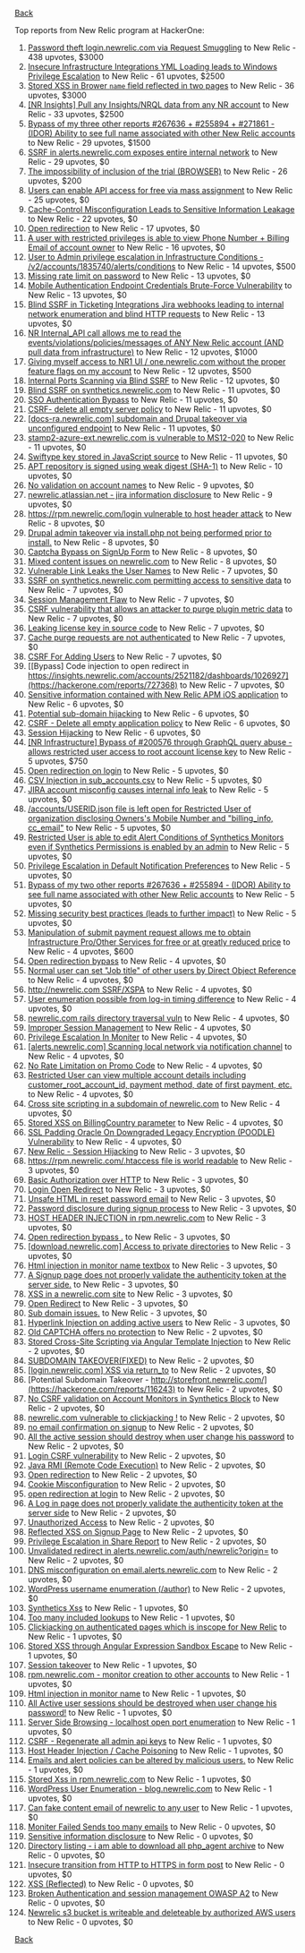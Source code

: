 [Back](../README.md)

Top reports from New Relic program at HackerOne:

1. [Password theft login.newrelic.com via Request Smuggling](https://hackerone.com/reports/498052) to New Relic - 438 upvotes, $3000
2. [Insecure Infrastructure Integrations YML Loading leads to Windows Privilege Escalation](https://hackerone.com/reports/363971) to New Relic - 61 upvotes, $2500
3. [Stored XSS in Brower `name` field reflected in two pages](https://hackerone.com/reports/348076) to New Relic - 36 upvotes, $3000
4. [[NR Insights] Pull any Insights/NRQL data from any NR account](https://hackerone.com/reports/397137) to New Relic - 33 upvotes, $2500
5. [Bypass of my three other reports #267636 + #255894 + #271861 - (IDOR) Ability to see full name associated with other New Relic accounts](https://hackerone.com/reports/320173) to New Relic - 29 upvotes, $1500
6. [SSRF in alerts.newrelic.com exposes entire internal network](https://hackerone.com/reports/198690) to New Relic - 29 upvotes, $0
7. [The impossibility of inclusion of the trial (BROWSER)](https://hackerone.com/reports/460428) to New Relic - 26 upvotes, $200
8. [Users can enable API access for free via mass assignment](https://hackerone.com/reports/267781) to New Relic - 25 upvotes, $0
9. [Cache-Control Misconfiguration Leads to Sensitive Information Leakage](https://hackerone.com/reports/132835) to New Relic - 22 upvotes, $0
10. [Open redirection](https://hackerone.com/reports/207285) to New Relic - 17 upvotes, $0
11. [A user with restricted privileges is able to view Phone Number + Billing Email of account owner](https://hackerone.com/reports/197059) to New Relic - 16 upvotes, $0
12. [User to Admin privilege escalation in Infrastructure Conditions - /v2/accounts/1835740/alerts/conditions](https://hackerone.com/reports/300879) to New Relic - 14 upvotes, $500
13. [Missing rate limit on password](https://hackerone.com/reports/138863) to New Relic - 13 upvotes, $0
14. [Mobile Authentication Endpoint Credentials Brute-Force Vulnerability](https://hackerone.com/reports/127202) to New Relic - 13 upvotes, $0
15. [Blind SSRF in Ticketing Integrations Jira webhooks leading to internal network enumeration and blind HTTP requests](https://hackerone.com/reports/344032) to New Relic - 13 upvotes, $0
16. [NR Internal_API call allows me to read the events/violations/policies/messages of ANY New Relic account (AND pull data from infrastructure)](https://hackerone.com/reports/271393) to New Relic - 12 upvotes, $1000
17. [Giving myself access to NR1 UI / one.newrelic.com without the proper feature flags on my account](https://hackerone.com/reports/520623) to New Relic - 12 upvotes, $500
18. [Internal Ports Scanning via Blind SSRF](https://hackerone.com/reports/263169) to New Relic - 12 upvotes, $0
19. [Blind SSRF on synthetics.newrelic.com](https://hackerone.com/reports/141304) to New Relic - 11 upvotes, $0
20. [SSO Authentication Bypass](https://hackerone.com/reports/168108) to New Relic - 11 upvotes, $0
21. [CSRF- delete all empty server policy](https://hackerone.com/reports/123095) to New Relic - 11 upvotes, $0
22. [[docs-ra.newrelic.com] subdomain and Drupal takeover via unconfigured endpoint](https://hackerone.com/reports/207381) to New Relic - 11 upvotes, $0
23. [stamp2-azure-ext.newrelic.com is vulnerable to MS12-020](https://hackerone.com/reports/384882) to New Relic - 11 upvotes, $0
24. [Swiftype key stored in JavaScript source](https://hackerone.com/reports/427373) to New Relic - 11 upvotes, $0
25. [APT repository is signed using weak digest (SHA-1)](https://hackerone.com/reports/129138) to New Relic - 10 upvotes, $0
26. [No validation on account names](https://hackerone.com/reports/114796) to New Relic - 9 upvotes, $0
27. [newrelic.atlassian.net - jira information disclosure](https://hackerone.com/reports/197726) to New Relic - 9 upvotes, $0
28. [https://rpm.newrelic.com/login vulnerable to host header attack](https://hackerone.com/reports/123078) to New Relic - 8 upvotes, $0
29. [Drupal admin takeover via install.php not being performed prior to install.](https://hackerone.com/reports/329407) to New Relic - 8 upvotes, $0
30. [Captcha Bypass on SignUp Form](https://hackerone.com/reports/277300) to New Relic - 8 upvotes, $0
31. [Mixed content issues on newrelic.com](https://hackerone.com/reports/700091) to New Relic - 8 upvotes, $0
32. [Vulnerable Link Leaks the User Names](https://hackerone.com/reports/123089) to New Relic - 7 upvotes, $0
33. [SSRF on synthetics.newrelic.com permitting access to sensitive data](https://hackerone.com/reports/141682) to New Relic - 7 upvotes, $0
34. [Session Management Flaw](https://hackerone.com/reports/152944) to New Relic - 7 upvotes, $0
35. [CSRF vulnerability that allows an attacker to purge plugin metric data](https://hackerone.com/reports/157270) to New Relic - 7 upvotes, $0
36. [Leaking license key in source code](https://hackerone.com/reports/154855) to New Relic - 7 upvotes, $0
37. [Cache purge requests are not authenticated](https://hackerone.com/reports/154278) to New Relic - 7 upvotes, $0
38. [CSRF For Adding Users](https://hackerone.com/reports/225326) to New Relic - 7 upvotes, $0
39. [[Bypass] Code injection to open redirect in https://insights.newrelic.com/accounts/2521182/dashboards/1026927](https://hackerone.com/reports/727368) to New Relic - 7 upvotes, $0
40. [Sensitive information contained with New Relic APM iOS application](https://hackerone.com/reports/130739) to New Relic - 6 upvotes, $0
41. [Potential sub-domain hijacking](https://hackerone.com/reports/178537) to New Relic - 6 upvotes, $0
42. [CSRF - Delete all empty application policy](https://hackerone.com/reports/123092) to New Relic - 6 upvotes, $0
43. [Session Hijacking](https://hackerone.com/reports/167460) to New Relic - 6 upvotes, $0
44. [[NR Infrastructure] Bypass of #200576 through GraphQL query abuse - allows restricted user access to root account license key](https://hackerone.com/reports/276174) to New Relic - 5 upvotes, $750
45. [Open redirection on login](https://hackerone.com/reports/123172) to New Relic - 5 upvotes, $0
46. [CSV Injection in sub_accounts.csv](https://hackerone.com/reports/127032) to New Relic - 5 upvotes, $0
47. [JIRA account misconfig causes internal info leak](https://hackerone.com/reports/139970) to New Relic - 5 upvotes, $0
48. [/accounts/USERID.json file is left open for Restricted User of organization disclosing Owners's Mobile Number and "billing_info, cc_email"](https://hackerone.com/reports/221250) to New Relic - 5 upvotes, $0
49. [Restricted User is able to edit Alert Conditions of Synthetics Monitors even if Synthetics Permissions is enabled by an admin](https://hackerone.com/reports/197436) to New Relic - 5 upvotes, $0
50. [Privilege Escalation in Default Notification Preferences](https://hackerone.com/reports/210298) to New Relic - 5 upvotes, $0
51. [Bypass of my two other reports #267636 + #255894 - (IDOR) Ability to see full name associated with other New Relic accounts](https://hackerone.com/reports/271861) to New Relic - 5 upvotes, $0
52. [Missing security best practices (leads to further impact)](https://hackerone.com/reports/385420) to New Relic - 5 upvotes, $0
53. [Manipulation of submit payment request allows me to obtain Infrastructure Pro/Other Services for free or at greatly reduced price](https://hackerone.com/reports/219356) to New Relic - 4 upvotes, $600
54. [Open redirection bypass](https://hackerone.com/reports/127741) to New Relic - 4 upvotes, $0
55. [Normal user can set "Job title" of other users by Direct Object Reference](https://hackerone.com/reports/123435) to New Relic - 4 upvotes, $0
56. [http://newrelic.com SSRF/XSPA](https://hackerone.com/reports/146875) to New Relic - 4 upvotes, $0
57. [User enumeration possible from log-in timing difference](https://hackerone.com/reports/127026) to New Relic - 4 upvotes, $0
58. [newrelic.com rails directory traversal vuln](https://hackerone.com/reports/134032) to New Relic - 4 upvotes, $0
59. [Improper Session Management](https://hackerone.com/reports/139178) to New Relic - 4 upvotes, $0
60. [Privilege Escalation In Moniter](https://hackerone.com/reports/139502) to New Relic - 4 upvotes, $0
61. [[alerts.newrelic.com] Scanning local network via notification channel](https://hackerone.com/reports/153634) to New Relic - 4 upvotes, $0
62. [No Rate Limitation on Promo Code](https://hackerone.com/reports/123091) to New Relic - 4 upvotes, $0
63. [Restricted User can view multiple account details including customer_root_account_id, payment method, date of first payment, etc.](https://hackerone.com/reports/198221) to New Relic - 4 upvotes, $0
64. [Cross site scripting in a subdomain of newrelic.com](https://hackerone.com/reports/181528) to New Relic - 4 upvotes, $0
65. [Stored XSS on BillingCountry parameter](https://hackerone.com/reports/182414) to New Relic - 4 upvotes, $0
66. [SSL Padding Oracle On Downgraded Legacy Encryption (POODLE) Vulnerability](https://hackerone.com/reports/216271) to New Relic - 4 upvotes, $0
67. [New Relic - Session Hijacking](https://hackerone.com/reports/137480) to New Relic - 3 upvotes, $0
68. [https://rpm.newrelic.com/.htaccess file is world readable](https://hackerone.com/reports/123074) to New Relic - 3 upvotes, $0
69. [Basic Authorization over HTTP](https://hackerone.com/reports/114870) to New Relic - 3 upvotes, $0
70. [Login Open Redirect](https://hackerone.com/reports/131552) to New Relic - 3 upvotes, $0
71. [Unsafe HTML in reset password email](https://hackerone.com/reports/114807) to New Relic - 3 upvotes, $0
72. [Password disclosure during signup process](https://hackerone.com/reports/127766) to New Relic - 3 upvotes, $0
73. [HOST HEADER INJECTION in rpm.newrelic.com](https://hackerone.com/reports/167809) to New Relic - 3 upvotes, $0
74. [Open redirection bypass .](https://hackerone.com/reports/144525) to New Relic - 3 upvotes, $0
75. [[download.newrelic.com] Access to private directories](https://hackerone.com/reports/115922) to New Relic - 3 upvotes, $0
76. [Html injection in monitor name textbox](https://hackerone.com/reports/146318) to New Relic - 3 upvotes, $0
77. [A Signup page does not properly validate the authenticity token at the server side.](https://hackerone.com/reports/114799) to New Relic - 3 upvotes, $0
78. [XSS in a newrelic.com site](https://hackerone.com/reports/152368) to New Relic - 3 upvotes, $0
79. [Open Redirect](https://hackerone.com/reports/177485) to New Relic - 3 upvotes, $0
80. [Sub domain issues.](https://hackerone.com/reports/183577) to New Relic - 3 upvotes, $0
81. [Hyperlink Injection on adding active users](https://hackerone.com/reports/176494) to New Relic - 3 upvotes, $0
82. [Old CAPTCHA offers no protection](https://hackerone.com/reports/127028) to New Relic - 2 upvotes, $0
83. [Stored Cross-Site Scripting via Angular Template Injection](https://hackerone.com/reports/132658) to New Relic - 2 upvotes, $0
84. [SUBDOMAIN TAKEOVER(FIXED)](https://hackerone.com/reports/115628) to New Relic - 2 upvotes, $0
85. [[login.newrelic.com] XSS via return_to](https://hackerone.com/reports/115860) to New Relic - 2 upvotes, $0
86. [Potential Subdomain Takeover - http://storefront.newrelic.com/](https://hackerone.com/reports/116243) to New Relic - 2 upvotes, $0
87. [No CSRF validation on Account Monitors in Synthetics Block](https://hackerone.com/reports/140275) to New Relic - 2 upvotes, $0
88. [newrelic.com vulnerable to clickjacking !](https://hackerone.com/reports/123126) to New Relic - 2 upvotes, $0
89. [no email confirmation on signup](https://hackerone.com/reports/123127) to New Relic - 2 upvotes, $0
90. [All the active session should destroy when user change his password](https://hackerone.com/reports/123183) to New Relic - 2 upvotes, $0
91. [Login CSRF vulnerability](https://hackerone.com/reports/156992) to New Relic - 2 upvotes, $0
92. [Java RMI (Remote Code Execution)](https://hackerone.com/reports/163547) to New Relic - 2 upvotes, $0
93. [Open redirection](https://hackerone.com/reports/132251) to New Relic - 2 upvotes, $0
94. [Cookie Misconfiguration](https://hackerone.com/reports/163227) to New Relic - 2 upvotes, $0
95. [open redirection at login](https://hackerone.com/reports/116315) to New Relic - 2 upvotes, $0
96. [A Log in page does not properly validate the authenticity token at the server side](https://hackerone.com/reports/114797) to New Relic - 2 upvotes, $0
97. [Unauthorized Access](https://hackerone.com/reports/116179) to New Relic - 2 upvotes, $0
98. [Reflected XSS on Signup Page](https://hackerone.com/reports/119090) to New Relic - 2 upvotes, $0
99. [Privilege Escalation in Share Report](https://hackerone.com/reports/210304) to New Relic - 2 upvotes, $0
100. [Unvalidated redirect in alerts.newrelic.com/auth/newrelic?origin=](https://hackerone.com/reports/207505) to New Relic - 2 upvotes, $0
101. [DNS misconfiguration on email.alerts.newrelic.com](https://hackerone.com/reports/390537) to New Relic - 2 upvotes, $0
102. [WordPress username enumeration (/author)](https://hackerone.com/reports/414427) to New Relic - 2 upvotes, $0
103. [Synthetics Xss](https://hackerone.com/reports/123649) to New Relic - 1 upvotes, $0
104. [Too many included lookups](https://hackerone.com/reports/125400) to New Relic - 1 upvotes, $0
105. [Clickjacking on authenticated pages which is inscope for New Relic](https://hackerone.com/reports/128645) to New Relic - 1 upvotes, $0
106. [Stored XSS through Angular Expression Sandbox Escape](https://hackerone.com/reports/124724) to New Relic - 1 upvotes, $0
107. [Session takeover](https://hackerone.com/reports/140333) to New Relic - 1 upvotes, $0
108. [rpm.newrelic.com - monitor creation to other accounts](https://hackerone.com/reports/127203) to New Relic - 1 upvotes, $0
109. [Html injection in monitor name](https://hackerone.com/reports/114852) to New Relic - 1 upvotes, $0
110. [All Active user sessions should be destroyed when user change his password!](https://hackerone.com/reports/157450) to New Relic - 1 upvotes, $0
111. [Server Side Browsing - localhost open port enumeration](https://hackerone.com/reports/122697) to New Relic - 1 upvotes, $0
112. [CSRF - Regenerate all admin api keys](https://hackerone.com/reports/119148) to New Relic - 1 upvotes, $0
113. [Host Header Injection / Cache Poisoning](https://hackerone.com/reports/123513) to New Relic - 1 upvotes, $0
114. [Emails and alert policies can be altered by malicious users.](https://hackerone.com/reports/123120) to New Relic - 1 upvotes, $0
115. [Stored Xss in rpm.newrelic.com](https://hackerone.com/reports/170241) to New Relic - 1 upvotes, $0
116. [WordPress User Enumeration - blog.newrelic.com](https://hackerone.com/reports/115817) to New Relic - 1 upvotes, $0
117. [Can fake content email of newrelic to any user](https://hackerone.com/reports/694943) to New Relic - 1 upvotes, $0
118. [Moniter Failed Sends too many emails](https://hackerone.com/reports/194952) to New Relic - 0 upvotes, $0
119. [Sensitive information disclosure](https://hackerone.com/reports/207388) to New Relic - 0 upvotes, $0
120. [Directory listing - i am able to download all php_agent archive](https://hackerone.com/reports/207384) to New Relic - 0 upvotes, $0
121. [Insecure transition from HTTP to HTTPS in form post](https://hackerone.com/reports/123915) to New Relic - 0 upvotes, $0
122. [XSS (Reflected)](https://hackerone.com/reports/176477) to New Relic - 0 upvotes, $0
123. [Broken Authentication and session management OWASP A2](https://hackerone.com/reports/205309) to New Relic - 0 upvotes, $0
124. [Newrelic s3 bucket is writeable and deleteable by authorized AWS users](https://hackerone.com/reports/277262) to New Relic - 0 upvotes, $0


[Back](../README.md)